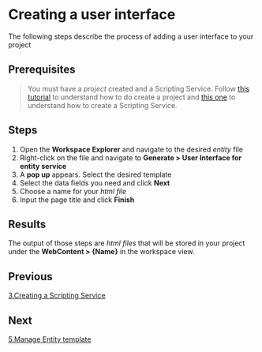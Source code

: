 # Creating a user interface

The following steps describe the process of adding a user interface to your project

## Prerequisites

> You must have a _project_ created and a Scripting Service. Follow [this tutorial](1.DataStructures.md) to understand how to do create a project and [this one](2.ScriptingService.md) to understand how to create a Scripting Service.

## Steps

1. Open the **Workspace Explorer** and navigate to the desired _entity_ file
2. Right-click on the file and navigate to **Generate > User Interface for entity service**
3. A **pop up** appears. Select the desired template
4. Select the data fields you need and click **Next**
5. Choose a name for your _html file_
6. Input the page title and click **Finish**

## Results 

The output of those steps are _html files_ that will be stored in your project under the **WebContent > {Name}** in the workspace view.

## Previous

[3.Creating a Scripting Service](3.ScriptingServices.md)

## Next

[5.Manage Entity template](5.ManageEntityTemplate.md)
